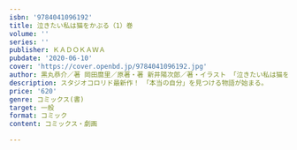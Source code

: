 ```yaml
---
isbn: '9784041096192'
title: 泣きたい私は猫をかぶる（1）巻
volume: ''
series: ''
publisher: ＫＡＤＯＫＡＷＡ
pubdate: '2020-06-10'
cover: 'https://cover.openbd.jp/9784041096192.jpg'
author: 黒丸恭介／著 岡田麿里／原著・著 新井陽次郎／著・イラスト 「泣きたい私は猫をかぶる」製作委員会／企画
description: スタジオコロリド最新作！　「本当の自分」を見つける物語が始まる。
price: '620'
genre: コミックス(書)
target: 一般
format: コミック
content: コミックス・劇画

---
```

